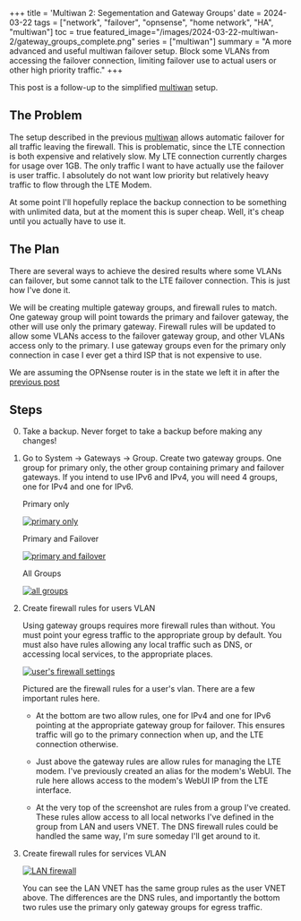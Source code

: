 +++
title = 'Multiwan 2: Segementation and Gateway Groups'
date = 2024-03-22
tags = ["network", "failover", "opnsense", "home network", "HA", "multiwan"]
toc = true
featured_image="/images/2024-03-22-multiwan-2/gateway_groups_complete.png"
series = ["multiwan"]
summary = "A more advanced and useful multiwan failover setup. Block some VLANs from accessing the failover connection, limiting failover use to actual users or other high priority traffic."
+++

This post is a follow-up to the simplified [multiwan](/posts/2024-03-04-multiwan-failover/) setup.

## The Problem

The setup described in the previous [multiwan](/posts/2024-03-04-multiwan-failover/) allows automatic failover for all traffic leaving the firewall. This is problematic, since the LTE connection is both expensive and relatively slow. My LTE connection currently charges for usage over 1GB. The only traffic I want to have actually use the failover is user traffic. I absolutely do not want low priority but relatively heavy traffic to flow through the LTE Modem.

At some point I'll hopefully replace the backup connection to be something with unlimited data, but at the moment this is super cheap. Well, it's cheap until you actually have to use it.

## The Plan

There are several ways to achieve the desired results where some VLANs can failover, but some cannot talk to the LTE failover connection. This is just how I've done it.

We will be creating multiple gateway groups, and firewall rules to match. One gateway group will point towards the primary and failover gateway, the other will use only the primary gateway. Firewall rules will be updated to allow some VLANs access to the failover gateway group, and other VLANs access only to the primary. I use gateway groups even for the primary only connection in case I ever get a third ISP that is not expensive to use.

We are assuming the OPNsense router is in the state we left it in after the [previous post](/posts/2024-03-04-multiwan-failover/)

## Steps

0. Take a backup. Never forget to take a backup before making any changes!
1. Go to System -> Gateways -> Group. Create two gateway groups. One group for primary only, the other group containing primary and failover gateways. If you intend to use IPv6 and IPv4, you will need 4 groups, one for IPv4 and one for IPv6.

    Primary only

    [![primary only](/images/2024-03-22-multiwan-2/gateway-groups-primary-only.png)](/images/2024-03-22-multiwan-2/gateway-groups-primary-only.png)

    Primary and Failover

    [![primary and failover](/images/2024-03-22-multiwan-2/gateway-groups-primary-and-failover.png)](/images/2024-03-22-multiwan-2/gateway-groups-primary-and-failover.png)

    All Groups

    [![all groups](/images/2024-03-22-multiwan-2/gateway_groups_complete.png)](/images/2024-03-22-multiwan-2/gateway_groups_complete.png)

2. Create firewall rules for users VLAN

    Using gateway groups requires more firewall rules than without. You must point your egress traffic to the appropriate group by default. You must also have rules allowing any local traffic such as DNS, or accessing local services, to the appropriate places.

    [![user's firewall settings](/images/2024-03-22-multiwan-2/firewall-users.png)](/images/2024-03-22-multiwan-2/firewall-users.png)

    Pictured are the firewall rules for a user's vlan. There are a few important rules here.

    - At the bottom are two allow rules, one for IPv4 and one for IPv6 pointing at the appropriate gateway group for failover. This ensures traffic will go to the primary connection when up, and the LTE connection otherwise.

    - Just above the gateway rules are allow rules for managing the LTE modem. I've previously created an alias for the modem's WebUI. The rule here allows access to the modem's WebUI IP from the LTE interface.

    - At the very top of the screenshot are rules from a group I've created. These rules allow access to all local networks I've defined in the group from LAN and users VNET. The DNS firewall rules could be handled the same way, I'm sure someday I'll get around to it.

3. Create firewall rules for services VLAN

    [![LAN firewall](/images/2024-03-22-multiwan-2/firewall-lan.png)](/images/2024-03-22-multiwan-2/firewall-lan.png)

    You can see the LAN VNET has the same group rules as the user VNET above. The differences are the DNS rules, and importantly the bottom two rules use the primary only gateway groups for egress traffic.
